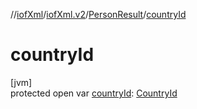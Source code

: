 //[iofXml](../../../index.md)/[iofXml.v2](../index.md)/[PersonResult](index.md)/[countryId](country-id.md)

# countryId

[jvm]\
protected open var [countryId](country-id.md): [CountryId](../-country-id/index.md)
